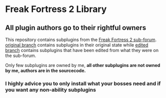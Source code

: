 # Freak Fortress 2 Library
## All plugin authors go to their rightful owners

This repository contains subplugins from the [Freak Fortress 2 sub-forum](https://forums.alliedmods.net/forumdisplay.php?f=154 "VSH / Freak Fortress - AlliedModders"). [original branch](https://github.com/Batfoxkid/FF2-Library/tree/original "Batfoxkid/FF2-Library: Time saving solution to getting Freak Fortress 2 subplugins or plugins for a server.") contains subplugins in their original state while [edited branch](https://github.com/Batfoxkid/FF2-Library/tree/edited "Batfoxkid/FF2-Library: Time saving solution to getting Freak Fortress 2 subplugins or plugins for a server.") contains subplugins that have been edited from what they were on the sub-forum.

Only few subplugins are owned by me, **all other subplugins are not owned by me, authors are in the sourcecode.**

### I highly advice you to only install what your bosses need and if you want any non-ability subplugins
